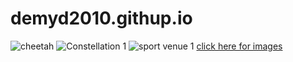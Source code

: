 # demyd2010.githup.io
![cheetah](https://github.com/demyd2010/demyd2010.githup.io/assets/148500105/19deae8a-5026-4391-8e9e-1a3b40e809f6)
![Constellation 1](https://github.com/demyd2010/demyd2010.githup.io/assets/148500105/a4bf6175-3cf3-4431-8d88-da274315b865)
![sport venue 1](https://github.com/demyd2010/demyd2010.githup.io/assets/148500105/9dbbbd2d-b9bf-40c3-b618-60a5a687d56d)
<a href="C:\Users\diana.pakhomova\OneDrive-Sigma Software LLC\Desktop\HUDSON"> click here for images </a>
